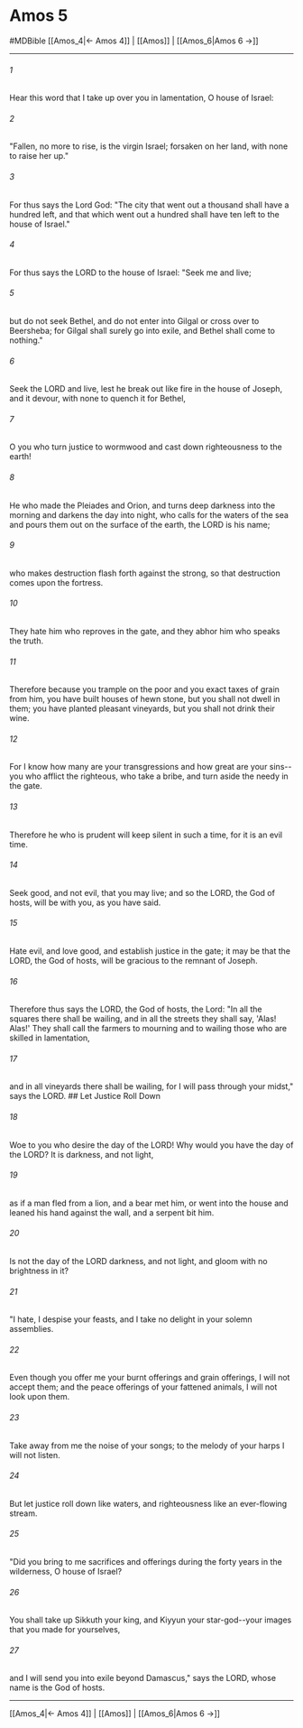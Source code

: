 # Amos 5
#MDBible
[[Amos_4|← Amos 4]] | [[Amos]] | [[Amos_6|Amos 6 →]]

***

###### 1 

Hear this word that I take up over you in lamentation, O house of Israel: 

###### 2 

"Fallen, no more to rise, is the virgin Israel; forsaken on her land, with none to raise her up." 

###### 3 

For thus says the Lord God: "The city that went out a thousand shall have a hundred left, and that which went out a hundred shall have ten left to the house of Israel." 

###### 4 

For thus says the LORD to the house of Israel: "Seek me and live; 

###### 5 

but do not seek Bethel, and do not enter into Gilgal or cross over to Beersheba; for Gilgal shall surely go into exile, and Bethel shall come to nothing." 

###### 6 

Seek the LORD and live, lest he break out like fire in the house of Joseph, and it devour, with none to quench it for Bethel, 

###### 7 

O you who turn justice to wormwood and cast down righteousness to the earth! 

###### 8 

He who made the Pleiades and Orion, and turns deep darkness into the morning and darkens the day into night, who calls for the waters of the sea and pours them out on the surface of the earth, the LORD is his name; 

###### 9 

who makes destruction flash forth against the strong, so that destruction comes upon the fortress. 

###### 10 

They hate him who reproves in the gate, and they abhor him who speaks the truth. 

###### 11 

Therefore because you trample on the poor and you exact taxes of grain from him, you have built houses of hewn stone, but you shall not dwell in them; you have planted pleasant vineyards, but you shall not drink their wine. 

###### 12 

For I know how many are your transgressions and how great are your sins-- you who afflict the righteous, who take a bribe, and turn aside the needy in the gate. 

###### 13 

Therefore he who is prudent will keep silent in such a time, for it is an evil time. 

###### 14 

Seek good, and not evil, that you may live; and so the LORD, the God of hosts, will be with you, as you have said. 

###### 15 

Hate evil, and love good, and establish justice in the gate; it may be that the LORD, the God of hosts, will be gracious to the remnant of Joseph. 

###### 16 

Therefore thus says the LORD, the God of hosts, the Lord: "In all the squares there shall be wailing, and in all the streets they shall say, 'Alas! Alas!' They shall call the farmers to mourning and to wailing those who are skilled in lamentation, 

###### 17 

and in all vineyards there shall be wailing, for I will pass through your midst," says the LORD. ## Let Justice Roll Down 

###### 18 

Woe to you who desire the day of the LORD! Why would you have the day of the LORD? It is darkness, and not light, 

###### 19 

as if a man fled from a lion, and a bear met him, or went into the house and leaned his hand against the wall, and a serpent bit him. 

###### 20 

Is not the day of the LORD darkness, and not light, and gloom with no brightness in it? 

###### 21 

"I hate, I despise your feasts, and I take no delight in your solemn assemblies. 

###### 22 

Even though you offer me your burnt offerings and grain offerings, I will not accept them; and the peace offerings of your fattened animals, I will not look upon them. 

###### 23 

Take away from me the noise of your songs; to the melody of your harps I will not listen. 

###### 24 

But let justice roll down like waters, and righteousness like an ever-flowing stream. 

###### 25 

"Did you bring to me sacrifices and offerings during the forty years in the wilderness, O house of Israel? 

###### 26 

You shall take up Sikkuth your king, and Kiyyun your star-god--your images that you made for yourselves, 

###### 27 

and I will send you into exile beyond Damascus," says the LORD, whose name is the God of hosts. 

***

[[Amos_4|← Amos 4]] | [[Amos]] | [[Amos_6|Amos 6 →]]
